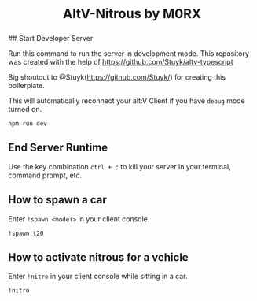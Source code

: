 <p align="center" style="font-size: 26px">
	<b>AltV-Nitrous by M0RX</b>
</p>
## Start Developer Server

Run this command to run the server in development mode.
This repository was created with the help of https://github.com/Stuyk/altv-typescript

Big shoutout to @Stuyk(https://github.com/Stuyk/)  for creating this boilerplate.

This will automatically reconnect your alt:V Client if you have `debug` mode turned on.

```
npm run dev
```

## End Server Runtime

Use the key combination `ctrl + c` to kill your server in your terminal, command prompt, etc.

## How to spawn a car

Enter `!spawn <model>` in your client console.

```
!spawn t20
```

## How to activate nitrous for a vehicle

Enter `!nitro` in your client console while sitting in a car.

```
!nitro
```
